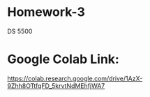 # Homework-3
DS 5500

# Google Colab Link:

https://colab.research.google.com/drive/1AzX-9Zhh8OTtfqFD_5krvtNdMEhfjWA7
